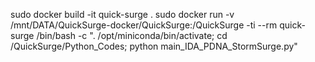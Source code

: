 sudo docker build -it quick-surge .
sudo docker run -v /mnt/DATA/QuickSurge-docker/QuickSurge:/QuickSurge -ti --rm quick-surge /bin/bash -c ". /opt/miniconda/bin/activate; cd /QuickSurge/Python_Codes; python main_IDA_PDNA_StormSurge.py"

